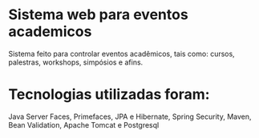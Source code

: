 # Sistema web para eventos academicos
Sistema feito para controlar eventos acadêmicos, tais como: cursos, palestras, workshops, simpósios e afins. 
# Tecnologias utilizadas foram:
Java Server Faces, Primefaces, JPA e Hibernate, Spring Security, Maven, Bean Validation, Apache Tomcat e Postgresql
 
